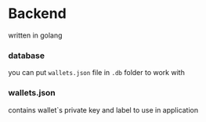 # Backend 

written in golang


### database 

you can put `wallets.json` file in `.db` folder to work with


### wallets.json

contains wallet`s private key and label to use in application